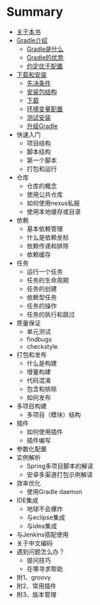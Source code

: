 # Summary

* [关于本书](README.md)
* [Gradle介绍](book/ch1/index.md)
   * [Gradle是什么](book/ch1/1.1.Gradle是什么.md)
   * [Gradle的优势](book/ch1/1.2.Gradle的优势.md)
   * [约定优于配置](book/ch1/1.3.约定优于配置.md)
* [下载和安装](book/ch2/index.md)
   * [先决条件](book/ch2/index.md#one)
   * [安装包结构](book/ch2/index.md#1)
   * [下载](book/ch2/index.md#2)
   * [环境变量配置](book/ch2/index.md#3)
   * [测试安装](book/ch2/index.md#four)
   * [升级Gradle](book/ch2/index.md#5)
* 快速入门
   * 项目结构
   * 脚本结构
   * 第一个脚本
   * 打包和运行
* 仓库
   * 仓库的概念
   * 使用公共仓库
   * 如何使用nexus私服
   * 使用本地缓存或目录
* 依赖
   * 基本依赖管理
   * 什么是依赖坐标
   * 依赖传递和排除
   * 依赖缓存
* 任务
   * 运行一个任务
   * 任务的生命周期
   * 任务的创建
   * 依赖型任务
   * 任务的操作
   * 任务的执行和跳过
* 质量保证
   * 单元测试
   * findbugs
   * checkstyle
* 打包和发布
   * 什么是构建
   * 增量构建
   * 代码混淆
   * 包含和排除
   * 如何发布
* 多项目构建
   * 多项目（模块）结构
* 插件
   * 如何使用插件
   * 插件编写
* 参数化配置
* 实例解析
   * Spring多项目脚本的解读
   * 安卓多渠道打包示例解读
* 效率优化
   * 使用Gradle daemon
* IDE集成
   * 地球不会爆炸
   * 与eclipse集成
   * 与idea集成
* 与Jenkins搭配使用
* 关于中文编码
* 遇到问题怎么办？
   * 提问技巧
   * 在哪寻求帮助
* 附1、groovy
* 附2、常用插件
* 附3、版本管理

